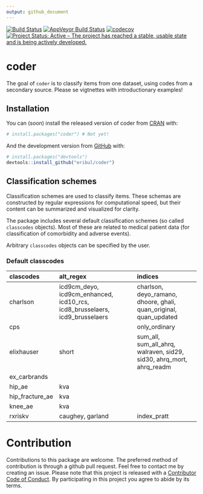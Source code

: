 ```yaml
---
output: github_document
---
```


[![Build Status](https://travis-ci.org/eribul/coder.svg?branch=master)](https://travis-ci.org/eribul/coder)
[![AppVeyor Build Status](https://ci.appveyor.com/api/projects/status/github/eribul/coder?branch=master&svg=true)](https://ci.appveyor.com/project/eribul/coder)
[![codecov](https://codecov.io/gh/eribul/coder/branch/master/graph/badge.svg)](https://codecov.io/gh/eribul/coder)
[![Project Status: Active – The project has reached a stable, usable state and is being actively developed.](https://www.repostatus.org/badges/latest/active.svg)](https://www.repostatus.org/#active)


<!-- README.md is generated from README.Rmd. Please edit that file --> 


# coder 

The goal of `coder` is to classify items from one dataset, using codes from a secondary source. 
Please se vigtnettes with introductionary examples! 

## Installation

You can (soon) install the released version of coder from [CRAN](https://CRAN.R-project.org) with:

``` r
# install.packages("coder") # Not yet!
```

And the development version from [GitHub](https://github.com/) with:

``` r
# install.packages("devtools")
devtools::install_github("eribul/coder")
```

## Classification schemes

Classification schemes are used to classify items. 
These schemas are constructed by regular expressions for computational speed, 
but their content can be summarized and visualized for clarity.

The package includes several default classification schemes (so called `classcodes` objects).
Most of these are related to medical patient data (for classification of comorbidity and adverse events).

Arbitrary `classcodes` objects can be specified by the user. 

### Default classcodes


|clascodes       |alt_regex                                                                   |indices                                                              |
|:---------------|:---------------------------------------------------------------------------|:--------------------------------------------------------------------|
|charlson        |icd9cm_deyo, icd9cm_enhanced, icd10_rcs, icd8_brusselaers, icd9_brusselaers |charlson, deyo_ramano, dhoore, ghali, quan_original, quan_updated    |
|cps             |                                                                            |only_ordinary                                                        |
|elixhauser      |short                                                                       |sum_all, sum_all_ahrq, walraven, sid29, sid30, ahrq_mort, ahrq_readm |
|ex_carbrands    |                                                                            |                                                                     |
|hip_ae          |kva                                                                         |                                                                     |
|hip_fracture_ae |kva                                                                         |                                                                     |
|knee_ae         |kva                                                                         |                                                                     |
|rxriskv         |caughey, garland                                                            |index_pratt                                                          |

# Contribution

Contributions to this package are welcome. The preferred method of contribution is through a github pull request. Feel free to contact me by creating an issue. Please note that this project is released with a [Contributor Code of Conduct](CODE_OF_CONDUCT.md).
By participating in this project you agree to abide by its terms.
